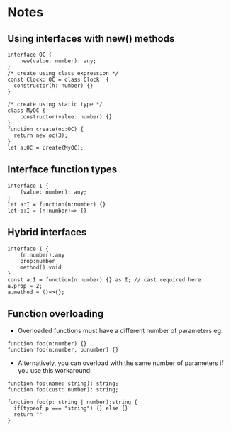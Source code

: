 
# Notes

## Using interfaces with new() methods

```
interface OC {
    new(value: number): any;
}
/* create using class expression */
const Clock: OC = class Clock  {
  constructor(h: number) {}
}

/* create using static type */
class MyOC {
    constructor(value: number) {}
}
function create(oc:OC) {
  return new oc(3);
}
let a:OC = create(MyOC);
```

## Interface function types

```
interface I {
    (value: number): any;
}
let a:I = function(n:number) {}
let b:I = (n:number)=> {}
```

## Hybrid interfaces

```
interface I {
    (n:number):any
    prop:number
    method():void
}
const a:I = function(n:number) {} as I; // cast required here
a.prop = 2;
a.method = ()=>{};
```

## Function overloading

- Overloaded functions must have a different number of parameters eg.
```
function foo(n:number) {}
function foo(n:number, p:number) {}
```
- Alternatively, you can overload with the same number of parameters if you use this workaround:
```
function foo(name: string): string;
function foo(cust: number): string;

function foo(p: string | number):string {
  if(typeof p === "string") {} else {}
  return ""
}
```